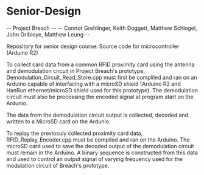# Senior-Design
-- Project Breach --
-- Connor Grehlinger, Keith Doggett, Matthew Schlogel, John Oribioye, Matthew Leung --

Repository for senior design course. Source code for microcontroller (Arduino R2)

To collect card data from a common RFID proximity card using the antenna and demodulation circuit in Project Breach's prototype, Demodulation_Circuit_Read_Store.cpp must first be compliled and ran on an Arduino capable of interfacing with a microSD shield (Arduino R2 and HanRun ethernet/microSD shield used for this prototype). The demodulation circuit must also be processing the encoded signal at program start on the Ardunio. 

The data from the demodulation circuit output is collected, decoded and written to a MicroSD card on the Ardunio.

To replay the previosuly collected proximity card data, RFID_Replay_Encoder.cpp must be compiled and ran on the Arduino. The microSD card used to save the decoded output of the demodulation circuit must remain in the Arduino. A binary sequence is constructed from this data and used to control an output signal of varying frequency used for the modulation circuit of Breach's prototype. 
